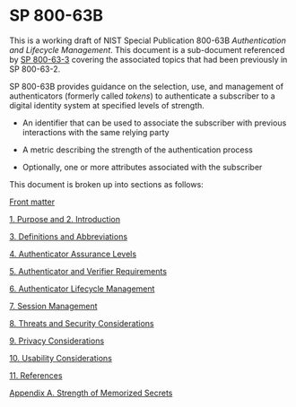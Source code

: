 # SP 800-63B

This is a working draft of NIST Special Publication 800-63B *Authentication and Lifecycle Management*. This document is a sub-document referenced by [SP 800-63-3](../sp800-63-3/README.html) covering the associated topics that had been previously in SP 800-63-2.

SP 800-63B provides guidance on the selection, use, and management of authenticators (formerly called *tokens*) to authenticate a subscriber to a digital identity system at specified levels of strength.

- An identifier that can be used to associate the subscriber with previous interactions with the same relying party

- A metric describing the strength of the authentication process

- Optionally, one or more attributes associated with the subscriber

This document is broken up into sections as follows:

[Front matter](front.md)

[1. Purpose and 2. Introduction](sec1_2_introduction.md)

[3. Definitions and Abbreviations](sec3_definitions.md)

[4. Authenticator Assurance Levels](sec4_aal.md)

[5. Authenticator and Verifier Requirements](sec5_authenticators.md)

[6. Authenticator Lifecycle Management](sec6_lifecycle.md)

[7. Session Management](sec7_session.md)

[8. Threats and Security Considerations](sec8_security.md)

[9. Privacy Considerations](sec9_privacy.md)

[10. Usability Considerations](sec10_usability.md)

[11. References](references.md)

[Appendix A. Strength of Memorized Secrets](appA_memorized.md)
